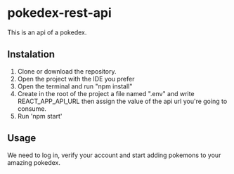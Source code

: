 # pokedex-rest-api
This is an api of a pokedex. 


## Instalation 

1. Clone or download the repository. 
2. Open the project with the IDE you prefer
3. Open the terminal and run "npm install"
4. Create in the root of the project a file named ".env" and write REACT_APP_API_URL then assign the value of the api url you're going to consume. 
5. Run 'npm start' 

## Usage 

We need to log in, verify your account and start adding pokemons to your amazing pokedex.

